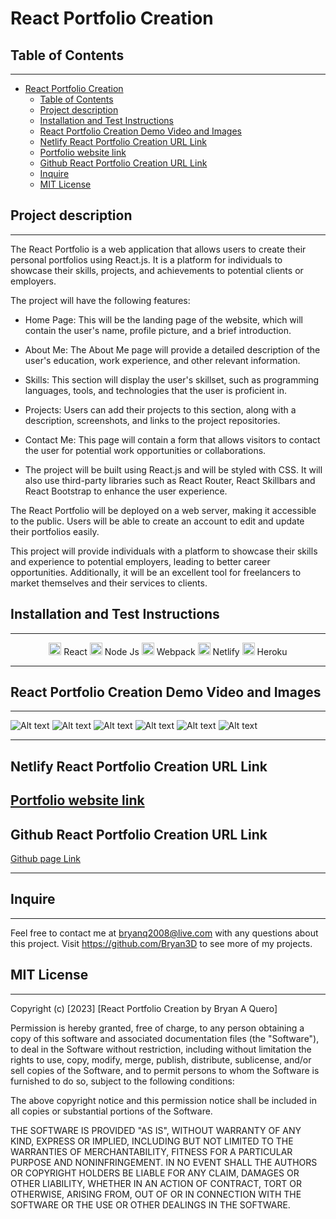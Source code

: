 # React Portfolio Creation

## Table of Contents

---

- [React Portfolio Creation](#react-portfolio-creation)
  - [Table of Contents](#table-of-contents)
  - [Project description](#project-description)
  - [Installation and Test Instructions](#installation-and-test-instructions)
  - [React Portfolio Creation Demo Video and Images](#react-portfolio-creation-demo-video-and-images)
  - [Netlify React Portfolio Creation URL Link](#netlify-react-portfolio-creation-url-link)
  - [Portfolio website link](#portfolio-website-link)
  - [Github React Portfolio Creation URL Link](#github-react-portfolio-creation-url-link)
  - [Inquire](#inquire)
  - [MIT License](#mit-license)

## Project description
---
<p>
The React Portfolio is a web application that allows users to create their personal portfolios using React.js. It is a platform for individuals to showcase their skills, projects, and achievements to potential clients or employers.

The project will have the following features:

- Home Page: This will be the landing page of the website, which will contain the user's name, profile picture, and a brief introduction.

- About Me: The About Me page will provide a detailed description of the user's education, work experience, and other relevant information.

- Skills: This section will display the user's skillset, such as programming languages, tools, and technologies that the user is proficient in.

- Projects: Users can add their projects to this section, along with a description, screenshots, and links to the project repositories.

- Contact Me: This page will contain a form that allows visitors to contact the user for potential work opportunities or collaborations.

- The project will be built using React.js and will be styled with CSS. It will also use third-party libraries such as React Router, React Skillbars and React Bootstrap to enhance the user experience.

The React Portfolio will be deployed on a web server, making it accessible to the public. Users will be able to create an account to edit and update their portfolios easily.

This project will provide individuals with a platform to showcase their skills and experience to potential employers, leading to better career opportunities. Additionally, it will be an excellent tool for freelancers to market themselves and their services to clients.


</p>

## Installation and Test Instructions

---
<div align = "center">
  <img src=https://upload.wikimedia.org/wikipedia/commons/a/a7/React-icon.svg width="20" height="20"/>  React
 <img src="src/assets/Readme/icons8-node-js-48.png" width="20" height="20"/> Node Js
  <img src="src/assets/Readme/icons8-webpack-48.png" width="20" height="20"/> Webpack 
  <img src="src/assets/Readme/icons8-netlify.png" width="20" height="20"/> Netlify
  <img src="src/assets/Readme/icons8-heroku-96.png" width="20" height="20"/> Heroku 
</div>

---
  


## React Portfolio Creation Demo Video and Images
---
![Alt text](src/assets/Readme/portRead%20(1).png)
![Alt text](src/assets/Readme/portRead%20(2).png)
![Alt text](src/assets/Readme/portRead%20(3).png)
![Alt text](src/assets/Readme/portRead%20(4).png)
![Alt text](src/assets/Readme/portRead%20(5).png)
![Alt text](src/assets/Readme/portRead%20(6).png)

---
## Netlify React Portfolio Creation URL Link

[Portfolio website link](https://bryanq.netlify.app/)
---



## Github React Portfolio Creation URL Link
[Github page Link](https://bryan3d.github.io/bryan-portolio/)



---

## Inquire

---
Feel free to contact me at bryanq2008@live.com with any questions about this project. Visit <https://github.com/Bryan3D> to see more of my projects.

## MIT License

---

Copyright (c) [2023] [React Portfolio Creation by Bryan A Quero]

Permission is hereby granted, free of charge, to any person obtaining a copy
of this software and associated documentation files (the "Software"), to deal
in the Software without restriction, including without limitation the rights
to use, copy, modify, merge, publish, distribute, sublicense, and/or sell
copies of the Software, and to permit persons to whom the Software is
furnished to do so, subject to the following conditions:

The above copyright notice and this permission notice shall be included in all
copies or substantial portions of the Software.

THE SOFTWARE IS PROVIDED "AS IS", WITHOUT WARRANTY OF ANY KIND, EXPRESS OR
IMPLIED, INCLUDING BUT NOT LIMITED TO THE WARRANTIES OF MERCHANTABILITY,
FITNESS FOR A PARTICULAR PURPOSE AND NONINFRINGEMENT. IN NO EVENT SHALL THE
AUTHORS OR COPYRIGHT HOLDERS BE LIABLE FOR ANY CLAIM, DAMAGES OR OTHER
LIABILITY, WHETHER IN AN ACTION OF CONTRACT, TORT OR OTHERWISE, ARISING FROM,
OUT OF OR IN CONNECTION WITH THE SOFTWARE OR THE USE OR OTHER DEALINGS IN THE
SOFTWARE.
